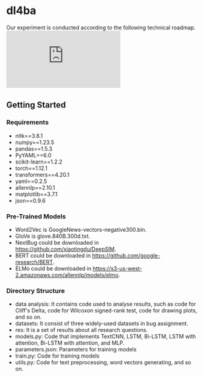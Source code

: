 # dl4ba
Our experiment is conducted according to the following technical roadmap.
![image](https://github.com/AI4BA/dl4ba/blob/main/roadmap.pdf)
## Getting Started
### Requirements
- nltk==3.8.1
- numpy==1.23.5
- pandas==1.5.3
- PyYAML==6.0
- scikit-learn==1.2.2
- torch==1.12.1
- transformers==4.20.1
- yaml==0.2.5
- allennlp==2.10.1
- matplotlib==3.7.1
- json==0.9.6

### Pre-Trained Models
- Word2Vec is GoogleNews-vectors-negative300.bin.
- GloVe is glove.840B.300d.txt.
- NextBug could be downloaded in https://github.com/xiaotingdu/DeepSIM.
- BERT could be downloaded in https://github.com/google-research/BERT.
- ELMo could be downloaded in https://s3-us-west-2.amazonaws.com/allennlp/models/elmo.

### Directory Structure
- data analysis: It contains code used to analyse results, such as code for Cliff's Delta, code for Wilcoxon signed-rank test, code for drawing plots, and so on.
- datasets: It consist of three widely-used datasets in bug assignment.
- res: It is a set of results about all research questions.
- models.py: Code that implements TextCNN, LSTM, Bi-LSTM, LSTM with attention, Bi-LSTM with attention, and MLP.
- parameters.json: Parameters for training models
- train.py: Code for training models
- utils.py: Code for text preprocessing, word vectors generating, and so on.
